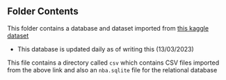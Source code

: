 
## Folder Contents

This folder contains a database and dataset imported from [this kaggle dataset](https://www.kaggle.com/datasets/wyattowalsh/basketball)

- This database is updated daily as of writing this (13/03/2023)

This file contains a directory called `csv` which contains CSV files imported from the above link and also an `nba.sqlite` file for the relational database
